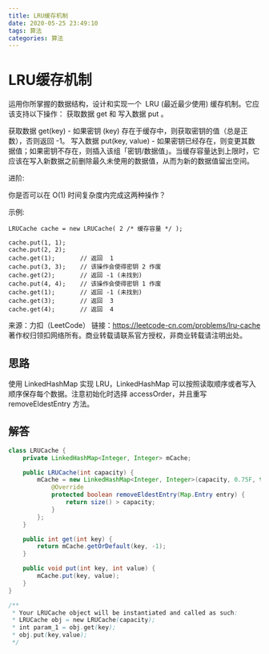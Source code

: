 ```yaml
---
title: LRU缓存机制
date: 2020-05-25 23:49:10
tags: 算法
categories: 算法
---
```


# LRU缓存机制

运用你所掌握的数据结构，设计和实现一个  LRU (最近最少使用) 缓存机制。它应该支持以下操作： 获取数据 get 和 写入数据 put 。

获取数据 get(key) - 如果密钥 (key) 存在于缓存中，则获取密钥的值（总是正数），否则返回 -1。
写入数据 put(key, value) - 如果密钥已经存在，则变更其数据值；如果密钥不存在，则插入该组「密钥/数据值」。当缓存容量达到上限时，它应该在写入新数据之前删除最久未使用的数据值，从而为新的数据值留出空间。

进阶:

你是否可以在 O(1) 时间复杂度内完成这两种操作？

示例:

```
LRUCache cache = new LRUCache( 2 /* 缓存容量 */ );

cache.put(1, 1);
cache.put(2, 2);
cache.get(1);       // 返回  1
cache.put(3, 3);    // 该操作会使得密钥 2 作废
cache.get(2);       // 返回 -1 (未找到)
cache.put(4, 4);    // 该操作会使得密钥 1 作废
cache.get(1);       // 返回 -1 (未找到)
cache.get(3);       // 返回  3
cache.get(4);       // 返回  4
```

来源：力扣（LeetCode）
链接：https://leetcode-cn.com/problems/lru-cache
著作权归领扣网络所有。商业转载请联系官方授权，非商业转载请注明出处。

## 思路

使用 LinkedHashMap 实现 LRU，LinkedHashMap 可以按照读取顺序或者写入顺序保存每个数据。注意初始化时选择 accessOrder，并且重写 removeEldestEntry 方法。

## 解答

```java
class LRUCache {
    private LinkedHashMap<Integer, Integer> mCache;

    public LRUCache(int capacity) {
        mCache = new LinkedHashMap<Integer, Integer>(capacity, 0.75F, true) {
            @Override
            protected boolean removeEldestEntry(Map.Entry entry) {
                return size() > capacity;
            }
        };
    }

    public int get(int key) {
        return mCache.getOrDefault(key, -1);
    }

    public void put(int key, int value) {
        mCache.put(key, value);
    }
}

/**
 * Your LRUCache object will be instantiated and called as such:
 * LRUCache obj = new LRUCache(capacity);
 * int param_1 = obj.get(key);
 * obj.put(key,value);
 */
```
